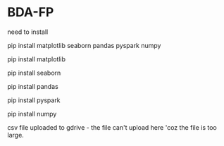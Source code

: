 # BDA-FP

need to install

pip install matplotlib seaborn pandas pyspark numpy

pip install matplotlib

pip install seaborn

pip install pandas

pip install pyspark

pip install numpy

csv file uploaded to gdrive - the file can't upload here 'coz the file is too large.
